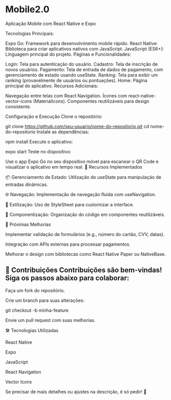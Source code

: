 # Mobile2.0

Aplicação Mobile com React Native e Expo

Tecnologias Principais:

Expo Go: Framework para desenvolvimento mobile rápido.
React Native: Biblioteca para criar aplicativos nativos com JavaScript.
JavaScript (ES6+): Linguagem principal do projeto.
Páginas e Funcionalidades:

Login: Tela para autenticação do usuário.
Cadastro: Tela de inscrição de novos usuários.
Pagamento: Tela de entrada de dados de pagamento, com gerenciamento de estado usando useState.
Ranking: Tela para exibir um ranking (provavelmente de usuários ou pontuações).
Home: Página principal do aplicativo.
Recursos Adicionais:

Navegação entre telas com React Navigation.
Ícones com react-native-vector-icons (MaterialIcons).
Componentes reutilizáveis para design consistente.

 Configuração e Execução
Clone o repositório:

git clone https://github.com/seu-usuario/nome-do-repositorio.git
cd nome-do-repositorio
Instale as dependências:

npm install
Execute o aplicativo:

expo start
Teste no dispositivo:

Use o app Expo Go no seu dispositivo móvel para escanear o QR Code e visualizar o aplicativo em tempo real.
📌 Recursos Implementados

📦 Gerenciamento de Estado: Utilização do useState para manipulação de entradas dinâmicas.

🌐 Navegação: Implementação de navegação fluida com useNavigation.

🎨 Estilização: Uso de StyleSheet para customizar a interface.

🧩 Componentização: Organização do código em componentes reutilizáveis.

🚀 Próximas Melhorias

Implementar validação de formulários (e.g., número do cartão, CVV, datas).

Integração com APIs externas para processar pagamentos.

Melhorar o design com bibliotecas como React Native Paper ou NativeBase.

🤝 Contribuições
Contribuições são bem-vindas! Siga os passos abaixo para colaborar:
--------------------------------------------------------------------
Faça um fork do repositório.

Crie um branch para suas alterações:

git checkout -b minha-feature

Envie um pull request com suas melhorias.

🛠️ Tecnologias Utilizadas

React Native

Expo

JavaScript

React Navigation

Vector Icons

Se precisar de mais detalhes ou ajustes na descrição, é só pedir! 🚀









